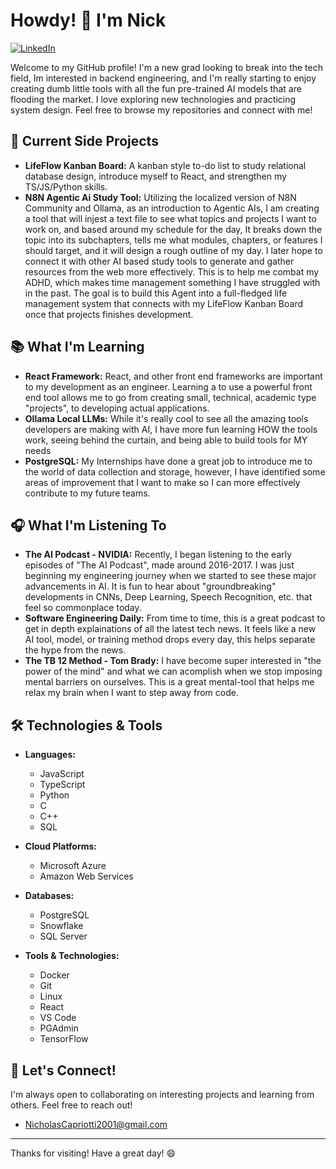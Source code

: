 # Howdy! 👋 I'm Nick

[![LinkedIn](https://img.shields.io/badge/LinkedIn-%230077B5?style=for-the-badge&logo=linkedin&logoColor=white)](https://www.linkedin.com/in/nicholas-capriotti-5775031b9/)

Welcome to my GitHub profile! I'm a new grad looking to break into the tech field, Im interested in backend engineering, and I'm really starting to enjoy creating dumb little tools with all the fun pre-trained AI models that are flooding the market.  I love exploring new technologies and practicing system design.  Feel free to browse my repositories and connect with me! 

## 🚀 Current Side Projects


*   **LifeFlow Kanban Board:** A kanban style to-do list to study relational database design, introduce myself to React, and strengthen my TS/JS/Python skills.
*   **N8N Agentic Ai Study Tool:** Utilizing the localized version of N8N Community and Ollama, as an introduction to Agentic AIs, I am creating a tool that will injest a text file to see what topics and projects I want to work on, and based around my schedule for the day, It breaks down the topic into its subchapters, tells me what modules, chapters, or features I should target, and it will design a rough outline of my day. I later hope to connect it with other AI based study tools to generate and gather resources from the web more effectively. This is to help me combat my ADHD, which makes time management something I have struggled with in the past. The goal is to build this Agent into a full-fledged life management system that connects with my LifeFlow Kanban Board once that projects finishes development.


## 📚 What I'm Learning


*   **React Framework:** React, and other front end frameworks are important to my development as an engineer. Learning a to use a powerful front end tool allows me to go from creating small, technical, academic type "projects", to developing actual applications.
*   **Ollama Local LLMs:** While it's really cool to see all the amazing tools developers are making with AI, I have more fun learning HOW the tools work, seeing behind the curtain, and being able to build tools for MY needs
*   **PostgreSQL:** My Internships have done a great job to introduce me to the world of data collection and storage, however, I have identified some areas of improvement that I want to make so I can more effectively contribute to my future teams.
  
## 🎧 What I'm Listening To



*   **The AI Podcast - NVIDIA:** Recently, I began listening to the early episodes of "The AI Podcast", made around 2016-2017. I was just beginning my engineering journey when we started to see these major advancements in AI. It is fun to hear about "groundbreaking" developments in CNNs, Deep Learning, Speech Recognition, etc. that feel so commonplace today. 
*   **Software Engineering Daily:** From time to time, this is a great podcast to get in depth explainations of all the latest tech news. It feels like a new AI tool, model, or training method drops every day, this helps separate the hype from the news.
*   **The TB 12 Method - Tom Brady:** I have become super interested in "the power of the mind" and what we can acomplish when we stop imposing mental barriers on ourselves. This is a great mental-tool that helps me relax my brain when I want to step away from code.

## 🛠️ Technologies & Tools




*   **Languages:**
    *   JavaScript
    *   TypeScript
    *   Python
    *   C
    *   C++
    *   SQL

*   **Cloud Platforms:**
    *   Microsoft Azure
    *   Amazon Web Services

*   **Databases:**
    *   PostgreSQL
    *   Snowflake
    *   SQL Server

*   **Tools & Technologies:**
    *   Docker
    *   Git
    *   Linux
    *   React
    *   VS Code
    *   PGAdmin
    *   TensorFlow

## 🤝 Let's Connect!


I'm always open to collaborating on interesting projects and learning from others.  Feel free to reach out!

*   NicholasCapriotti2001@gmail.com


---

Thanks for visiting!  Have a great day! 😄
